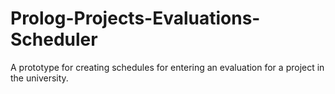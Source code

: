# Prolog-Projects-Evaluations-Scheduler
A prototype for creating schedules for entering an evaluation for a project in the university.
